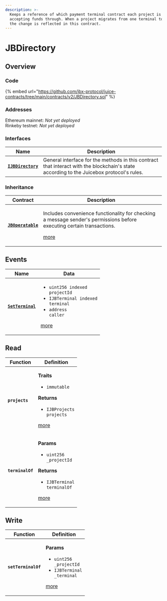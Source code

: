 ```yaml
---
description: >-
  Keeps a reference of which payment terminal contract each project is currently
  accepting funds through. When a project migrates from one terminal to another,
  the change is reflected in this contract.
---
```


# JBDirectory

## Overview

### Code

{% embed url="https://github.com/jbx-protocol/juice-contracts/tree/main/contracts/v2/JBDirectory.sol" %}

### **Addresses**

Ethereum mainnet: _Not yet deployed_\
Rinkeby testnet: _Not yet deployed_

### **Interfaces**

| Name                                                   | Description                                                                                                                              |
| ------------------------------------------------------ | ---------------------------------------------------------------------------------------------------------------------------------------- |
| [**`IJBDirectory`**](../../interfaces/ijbdirectory.md) | General interface for the methods in this contract that interact with the blockchain's state according to the Juicebox protocol's rules. |

### **Inheritance**

| Contract                               | Description                                                                                                                                                            |
| -------------------------------------- | ---------------------------------------------------------------------------------------------------------------------------------------------------------------------- |
| [**`JBOperatable`**](../jboperatable/) | <p>Includes convenience functionality for checking a message sender's permissions before executing certain transactions.</p><p><a href="../jboperatable/">more</a></p> |

## Events

| Name                                       | Data                                                                                                                                                                                          |
| ------------------------------------------ | --------------------------------------------------------------------------------------------------------------------------------------------------------------------------------------------- |
| [**`SetTerminal`**](events/setterminal.md) | <ul><li><code>uint256 indexed projectId</code></li><li><code>IJBTerminal indexed terminal</code></li><li><code>address caller</code></li></ul><p><a href="events/setterminal.md">more</a></p> |

## Read

| Function         | Definition                                                                                                                                                                                                      |
| ---------------- | --------------------------------------------------------------------------------------------------------------------------------------------------------------------------------------------------------------- |
| **`projects`**   | <p><strong>Traits</strong></p><ul><li><code>immutable</code></li></ul><p><strong>Returns</strong></p><ul><li><code>IJBProjects projects</code></li></ul><p><a href="./">more</a></p>                            |
| **`terminalOf`** | <p><strong>Params</strong></p><ul><li><code>uint256 _projectId</code></li></ul><p><strong>Returns</strong></p><ul><li><code>IJBTerminal terminalOf</code></li></ul><p><a href="read/terminalof.md">more</a></p> |

## Write

| Function            | Definition                                                                                                                                                                 |
| ------------------- | -------------------------------------------------------------------------------------------------------------------------------------------------------------------------- |
| **`setTerminalOf`** | <p><strong>Params</strong></p><ul><li><code>uint256 _projectId</code></li><li><code>IJBTerminal _terminal</code></li></ul><p><a href="write/setterminalof.md">more</a></p> |
